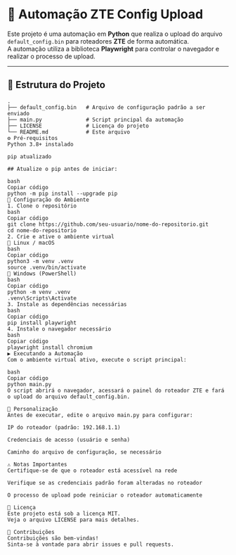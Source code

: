 # 🚀 Automação ZTE Config Upload

Este projeto é uma automação em **Python** que realiza o upload do arquivo `default_config.bin` para roteadores **ZTE** de forma automática.  
A automação utiliza a biblioteca **Playwright** para controlar o navegador e realizar o processo de upload.

---

## 📂 Estrutura do Projeto

```text
.
├── default_config.bin   # Arquivo de configuração padrão a ser enviado
├── main.py              # Script principal da automação
├── LICENSE              # Licença do projeto
└── README.md            # Este arquivo
⚙️ Pré-requisitos
Python 3.8+ instalado

pip atualizado

## Atualize o pip antes de iniciar:

bash
Copiar código
python -m pip install --upgrade pip
🔧 Configuração do Ambiente
1. Clone o repositório
bash
Copiar código
git clone https://github.com/seu-usuario/nome-do-repositorio.git
cd nome-do-repositorio
2. Crie e ative o ambiente virtual
🔹 Linux / macOS
bash
Copiar código
python3 -m venv .venv
source .venv/bin/activate
🔹 Windows (PowerShell)
bash
Copiar código
python -m venv .venv
.venv\Scripts\Activate
3. Instale as dependências necessárias
bash
Copiar código
pip install playwright
4. Instale o navegador necessário
bash
Copiar código
playwright install chromium
▶️ Executando a Automação
Com o ambiente virtual ativo, execute o script principal:

bash
Copiar código
python main.py
O script abrirá o navegador, acessará o painel do roteador ZTE e fará o upload do arquivo default_config.bin.

📝 Personalização
Antes de executar, edite o arquivo main.py para configurar:

IP do roteador (padrão: 192.168.1.1)

Credenciais de acesso (usuário e senha)

Caminho do arquivo de configuração, se necessário

⚠️ Notas Importantes
Certifique-se de que o roteador está acessível na rede

Verifique se as credenciais padrão foram alteradas no roteador

O processo de upload pode reiniciar o roteador automaticamente

📄 Licença
Este projeto está sob a licença MIT.
Veja o arquivo LICENSE para mais detalhes.

🤝 Contribuições
Contribuições são bem-vindas!
Sinta-se à vontade para abrir issues e pull requests.